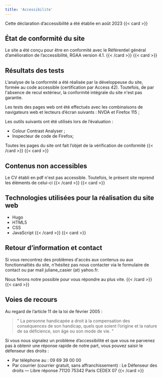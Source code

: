 ```yaml
---
title: 'Accessibilite'
---
```


Cette déclaration d’accessibilité a été établie en août 2023
{{< card >}}

## État de conformité du site

Le site a été conçu pour être en conformité avec le Référentiel général d’amélioration de l’accessibilité, RGAA version 4.1.
{{< /card >}}
{{< card >}}

## Résultats des tests

L’analyse de la conformité a été réalisée par la développeuse du site, formée au code accessible (certification par Access 42). Toutefois, de par l'absence de recul extérieur, la conformité intégrale du site n'est pas garantie.

Les tests des pages web ont été effectués avec les combinaisons de navigateurs web et lecteurs d’écran suivants : NVDA et Firefox 115 ;

Les outils suivants ont été utilisés lors de l’évaluation :

- Colour Contrast Analyser ;
- Inspecteur de code de Firefox;

Toutes les pages du site ont fait l’objet de la vérification de conformité
{{< /card >}}
{{< card >}}

## Contenus non accessibles

Le CV établi en pdf n'est pas accessible. Toutefois, le présent site reprend les éléments de celui-ci
{{< /card >}}
{{< card >}}

## Technologies utilisées pour la réalisation du site web

- Hugo
- HTML5
- CSS
- JavaScript
  {{< /card >}}
  {{< card >}}

## Retour d’information et contact

Si vous rencontrez des problèmes d'accès aux contenus ou aux fonctionnaltiés du site, n'hésitez pas nous contacter via le formulaire de contact ou par mail juliane_casier (at) yahoo.fr.

Nous ferons notre possible pour vous répondre au plus vite.
{{< /card >}}
{{< card >}}

## Voies de recours

Au regard de l’article 11 de la loi de février 2005 :

> " La personne handicapée a droit à la compensation des conséquences de son handicap, quels que soient l’origine et la nature de sa déficience, son âge ou son mode de vie. "

Si vous nous signalez un problème d’accessibilité et que vous ne parvenez pas à obtenir une réponse rapide de notre part, vous pouvez saisir le défenseur des droits :

- Par téléphone au : 09 69 39 00 00
- Par courrier (courrier gratuit, sans affranchissement) :
  Le Défenseur des droits
  — Libre réponse 71120
  75342 Paris CEDEX 07
  {{< /card >}}
